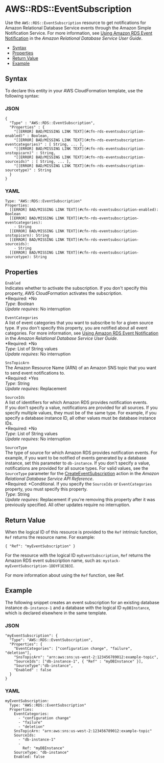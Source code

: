 # AWS::RDS::EventSubscription<a name="aws-resource-rds-eventsubscription"></a>

Use the `AWS::RDS::EventSubscription` resource to get notifications for Amazon Relational Database Service events through the Amazon Simple Notification Service\. For more information, see [ Using Amazon RDS Event Notification](http://docs.aws.amazon.com/AmazonRDS/latest/UserGuide/USER_Events.html) in the *Amazon Relational Database Service User Guide*\.


+ [Syntax](#aws-resource-rds-eventsubscription-syntax)
+ [Properties](#w3ab2c21c10d908b9)
+ [Return Value](#w3ab2c21c10d908c11)
+ [Example](#w3ab2c21c10d908c13)

## Syntax<a name="aws-resource-rds-eventsubscription-syntax"></a>

To declare this entity in your AWS CloudFormation template, use the following syntax:

### JSON<a name="aws-resource-rds-eventsubscription-syntax.json"></a>

```
{
  "Type" : "AWS::RDS::EventSubscription",
  "Properties" : {
    "[[ERROR] BAD/MISSING LINK TEXT](#cfn-rds-eventsubscription-enabled)" : Boolean,
    "[[ERROR] BAD/MISSING LINK TEXT](#cfn-rds-eventsubscription-eventcategories)" : [ String, ... ],
    "[[ERROR] BAD/MISSING LINK TEXT](#cfn-rds-eventsubscription-snstopicarn)" : String,
    "[[ERROR] BAD/MISSING LINK TEXT](#cfn-rds-eventsubscription-sourceids)" : [ String, ... ],
    "[[ERROR] BAD/MISSING LINK TEXT](#cfn-rds-eventsubscription-sourcetype)" : String
  }
}
```

### YAML<a name="aws-resource-rds-eventsubscription-syntax.yaml"></a>

```
Type: "AWS::RDS::EventSubscription"
Properties: 
  [[ERROR] BAD/MISSING LINK TEXT](#cfn-rds-eventsubscription-enabled): Boolean
  [[ERROR] BAD/MISSING LINK TEXT](#cfn-rds-eventsubscription-eventcategories):
    - String
  [[ERROR] BAD/MISSING LINK TEXT](#cfn-rds-eventsubscription-snstopicarn): String
  [[ERROR] BAD/MISSING LINK TEXT](#cfn-rds-eventsubscription-sourceids):
    - String
  [[ERROR] BAD/MISSING LINK TEXT](#cfn-rds-eventsubscription-sourcetype): String
```

## Properties<a name="w3ab2c21c10d908b9"></a>

`Enabled`  
Indicates whether to activate the subscription\. If you don't specify this property, AWS CloudFormation activates the subscription\.  
*Required: *No  
*Type*: Boolean  
*Update requires*: No interruption

`EventCategories`  
A list of event categories that you want to subscribe to for a given source type\. If you don't specify this property, you are notified about all event categories\. For more information, see [ Using Amazon RDS Event Notification](http://docs.aws.amazon.com/AmazonRDS/latest/UserGuide/USER_Events.html) in the *Amazon Relational Database Service User Guide*\.  
*Required: *No  
*Type*: List of String values  
*Update requires*: No interruption

`SnsTopicArn`  
The Amazon Resource Name \(ARN\) of an Amazon SNS topic that you want to send event notifications to\.  
*Required: *Yes  
*Type*: String  
*Update requires*: Replacement

`SourceIds`  
A list of identifiers for which Amazon RDS provides notification events\.  
If you don't specify a value, notifications are provided for all sources\. If you specify multiple values, they must be of the same type\. For example, if you specify a database instance ID, all other values must be database instance IDs\.  
*Required: *No  
*Type*: List of String values  
*Update requires*: No interruption

`SourceType`  
The type of source for which Amazon RDS provides notification events\. For example, if you want to be notified of events generated by a database instance, set this parameter to `db-instance`\. If you don't specify a value, notifications are provided for all source types\. For valid values, see the `SourceType` parameter for the [CreateEventSubscription](http://docs.aws.amazon.com/AmazonRDS/latest/APIReference/API_CreateEventSubscription.html) action in the *Amazon Relational Database Service API Reference*\.  
*Required: *Conditional\. If you specify the `SourceIds` or `EventCategories` property, you must specify this property\.  
*Type*: String  
*Update requires*: Replacement if you're removing this property after it was previously specified\. All other updates require no interruption\.

## Return Value<a name="w3ab2c21c10d908c11"></a>

When the logical ID of this resource is provided to the `Ref` intrinsic function, `Ref` returns the resource name\. For example:

```
{ "Ref": "myEventSubscription" }
```

For the resource with the logical ID `myEventSubscription`, `Ref` returns the Amazon RDS event subscription name, such as: `mystack-myEventSubscription-1DDYF1E3B3I`\.

For more information about using the `Ref` function, see Ref\.

## Example<a name="w3ab2c21c10d908c13"></a>

The following snippet creates an event subscription for an existing database instance `db-instance-1` and a database with the logical ID `myDBInstance`, which is declared elsewhere in the same template\.

### JSON<a name="aws-resource-rds-eventsubscription-example.json"></a>

```
"myEventSubscription": {
  "Type": "AWS::RDS::EventSubscription",
  "Properties": {
    "EventCategories": ["configuration change", "failure", "deletion"],
    "SnsTopicArn": "arn:aws:sns:us-west-2:123456789012:example-topic",
    "SourceIds": ["db-instance-1", { "Ref" : "myDBInstance" }],
    "SourceType":"db-instance",
    "Enabled" : false
  }
}
```

### YAML<a name="aws-resource-rds-eventsubscription-example.yaml"></a>

```
myEventSubscription: 
  Type: "AWS::RDS::EventSubscription"
  Properties: 
    EventCategories: 
      - "configuration change"
      - "failure"
      - "deletion"
    SnsTopicArn: "arn:aws:sns:us-west-2:123456789012:example-topic"
    SourceIds: 
      - "db-instance-1"
      - 
        Ref: "myDBInstance"
    SourceType: "db-instance"
    Enabled: false
```